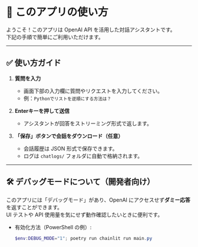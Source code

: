 # 💬 このアプリの使い方

ようこそ！このアプリは OpenAI API を活用した対話アシスタントです。  
下記の手順で簡単にご利用いただけます。

---

## ✅ 使い方ガイド

1. **質問を入力**
   - 画面下部の入力欄に質問やリクエストを入力してください。
   - 例：`Pythonでリストを逆順にする方法は？`

2. **Enterキーを押して送信**
   - アシスタントが回答をストリーミング形式で返します。

3. **「保存」ボタンで会話をダウンロード（任意）**
   - 会話履歴は JSON 形式で保存できます。
   - ログは `chatlogs/` フォルダに自動で格納されます。

---

## 🛠️ デバッグモードについて（開発者向け）

このアプリには「デバッグモード」があり、OpenAI にアクセスせず**ダミー応答**を返すことができます。  
UI テストや API 使用量を気にせず動作確認したいときに便利です。

- 有効化方法（PowerShell の例）:
  ```powershell
  $env:DEBUG_MODE="1"; poetry run chainlit run main.py
